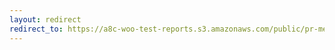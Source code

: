 ```yaml
---
layout: redirect
redirect_to: https://a8c-woo-test-reports.s3.amazonaws.com/public/pr-merge/41281/api/index.html
---
```

